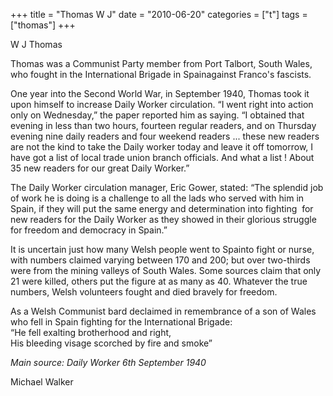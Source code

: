 +++
title = "Thomas W J"
date = "2010-06-20"
categories = ["t"]
tags = ["thomas"]
+++

W J Thomas

Thomas was a Communist Party member from Port Talbort, South Wales, who fought in the International Brigade in Spainagainst Franco's fascists.

One year into the Second World War, in September 1940, Thomas took it upon himself to increase Daily Worker circulation. “I went right into action only on Wednesday,” the paper reported him as saying. “I obtained that evening in less than two hours, fourteen regular readers, and on Thursday evening nine daily readers and four weekend readers ... these new readers are not the kind to take the Daily worker today and leave it off tomorrow, I have got a list of local trade union branch officials. And what a list ! About 35 new readers for our great Daily Worker.”

The Daily Worker circulation manager, Eric Gower, stated: “The splendid job of work he is doing is a challenge to all the lads who served with him in Spain, if they will put the same energy and determination into fighting  for new readers for the Daily Worker as they showed in their glorious struggle for freedom and democracy in Spain.”

It is uncertain just how many Welsh people went to Spainto fight or nurse, with numbers claimed varying between 170 and 200; but over two-thirds were from the mining valleys of South Wales. Some sources claim that only 21 were killed, others put the figure at as many as 40. Whatever the true numbers, Welsh volunteers fought and died bravely for freedom.  
  
As a Welsh Communist bard declaimed in remembrance of a son of Wales who fell in Spain fighting for the International Brigade:  
“He fell exalting brotherhood and right,  
His bleeding visage scorched by fire and smoke”  
  
_Main source: Daily Worker 6th September 1940_

  
Michael Walker
